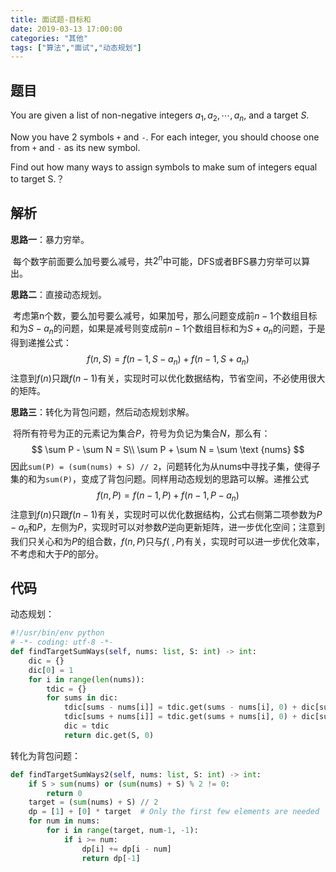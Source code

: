 ```yaml
---
title: 面试题-目标和
date: 2019-03-13 17:00:00
categories: "其他"
tags: ["算法","面试","动态规划"]
---
```


## 题目 ##

You are given a list of non-negative integers $a_1,a_2, \cdots,a_n$, and a target $S$. 

Now you have 2 symbols `+` and `-`. For each integer, you should choose one from `+` and `-` as its new symbol.

Find out how many ways to assign symbols to make sum of integers equal to target S.？

## 解析

**思路一**：暴力穷举。

​	每个数字前面要么加号要么减号，共$2^n$中可能，DFS或者BFS暴力穷举可以算出。

**思路二**：直接动态规划。

​	考虑第n个数，要么加号要么减号，如果加号，那么问题变成前$n-1$个数组目标和为$S-a_n$的问题，如果是减号则变成前$n-1$个数组目标和为$S+a_n$的问题，于是得到递推公式：
$$
f(n,S)=f(n-1,S-a_n)+f(n-1,S+a_n)
$$
​	注意到$f(n)$只跟$f(n-1)$有关，实现时可以优化数据结构，节省空间，不必使用很大的矩阵。

**思路三**：转化为背包问题，然后动态规划求解。

​	将所有符号为正的元素记为集合$P$，符号为负记为集合$N$，那么有：
$$
\sum P - \sum N = S\\
\sum P + \sum N = \sum \text {nums}
$$
​	因此`sum(P) = (sum(nums) + S) // 2`，问题转化为从nums中寻找子集，使得子集的和为`sum(P)`，变成了背包问题。同样用动态规划的思路可以解。递推公式
$$
f(n,P) = f(n-1,P) + f(n-1,P-a_n)
$$
​	注意到$f(n)$只跟$f(n-1)$有关，实现时可以优化数据结构，公式右侧第二项参数为$P-a_n$和$P$，左侧为$P$，实现时可以对参数$P$逆向更新矩阵，进一步优化空间；注意到我们只关心和为$P$的组合数，$f(n,P)$只与$f(~,P)$有关，实现时可以进一步优化效率，不考虑和大于$P$的部分。

## 代码

动态规划：

```python
#!/usr/bin/env python
# -*- coding: utf-8 -*-
def findTargetSumWays(self, nums: list, S: int) -> int:
    dic = {}
    dic[0] = 1
    for i in range(len(nums)):
        tdic = {}
        for sums in dic:
            tdic[sums - nums[i]] = tdic.get(sums - nums[i], 0) + dic[sums]
            tdic[sums + nums[i]] = tdic.get(sums + nums[i], 0) + dic[sums]
            dic = tdic
            return dic.get(S, 0)
```

转化为背包问题：

```python
def findTargetSumWays2(self, nums: list, S: int) -> int:
    if S > sum(nums) or (sum(nums) + S) % 2 != 0:
        return 0
    target = (sum(nums) + S) // 2
    dp = [1] + [0] * target  # Only the first few elements are needed
    for num in nums:
        for i in range(target, num-1, -1):
            if i >= num:
                dp[i] += dp[i - num]
                return dp[-1]
```

